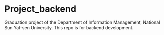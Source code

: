 # Project_backend
Graduation project of the Department of Information Management, National Sun Yat-sen University. This repo is for backend development. 
